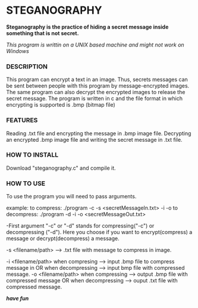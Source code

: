 # STEGANOGRAPHY

**Steganography is the practice of hiding a secret message inside something that is not secret.**

*This program is writtin on a UNIX based machine and might not work on Windows*

### DESCRIPTION
This program can encrypt a text in an image. Thus, secrets messages can be sent between people with this program by message-encrypted images.
The same program can also decrypt the encrypted images to release the secret message.
The program is written in c and the file format in which encrypting is supported is .bmp (bitmap file)

### FEATURES
Reading .txt file and encrypting the message in .bmp image file.
Decrypting an encrypted .bmp image file and writing the secret message in .txt file.

### HOW TO INSTALL
Download "steganography.c" and compile it.

### HOW TO USE
To use the program you will need to pass arguments.

example:
to compress: ./program -c -s <secretMessageIn.txt> -i <inputImage> -o <outputImage>
to decompress: ./program -d -i <inputImage> -o <secretMessageOut.txt>

  -First argument "-c" or "-d" stands for compressing("-c") or decompressing ("-d"). Here you choose if you want to encrypt(compress) a message or decrypt(decompress) a message.

  -s <filename/path> --> .txt file with message to compress in image.
  
  -i <filename/path> when compresing  --> input .bmp file to compress message in OR when decompressing    --> input bmp file with compressed message.
  -o <filename/path> when compressing --> output .bmp file with compressed message OR when decompressing  --> ouput .txt file with compressed message.
  
  
  
***have fun***
